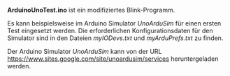 **ArduinoUnoTest.ino** ist ein modifiziertes Blink-Programm.

Es kann beispielsweise im Arduino Simulator *UnoArduSim* für einen ersten Test eingesetzt werden.
Die erforderlichen Konfigurationsdaten für den Simulator sind in den Dateien *myIODevs.txt* und *myArduPrefs.txt* zu finden.

Der Arduino Simulator *UnoArduSim* kann von der URL https://www.sites.google.com/site/unoardusim/services heruntergeladen werden.
